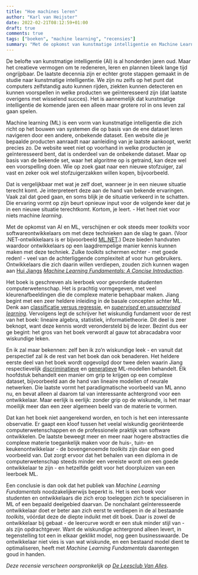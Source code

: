```yaml
---
title: "Hoe machines leren"
author: "Karl van Heijster"
date: 2022-02-21T08:12:59+01:00
draft: true
comments: true
tags: ["boeken", "machine learning", "recensies"]
summary: "Met de opkomst van kunstmatige intelligentie en Machine Learning, verschijnen er ook steeds meer *toolkits* voor softwareontwikkelaars om met deze technieken aan de slag te gaan. (Voor .NET-ontwikkelaars is er bijvoorbeeld ML.NET.) Deze bieden handvaten waardoor ontwikkelaars op een laagdrempelige manier kennis kunnen maken met deze techniek. Zulke *toolkits* schermen echter - met goede reden! - veel van de achterliggende complexiteit af voor hun gebruikers. Ontwikkelaars die zich daarin willen verdiepen, zouden zich kunnen wagen aan Hui Jiangs *Machine Learning Fundamentals: A Concise Introduction*."
---
```


De belofte van kunstmatige intelligentie (AI) is al honderden jaren oud. Maar het creatieve vermogen om te redeneren, leren en plannen bleek lange tijd ongrijpbaar. De laatste decennia zijn er echter grote stappen gemaakt in de studie naar kunstmatige intelligentie. We zijn nu zelfs op het punt dat computers zelfstandig auto kunnen rijden, ziekten kunnen detecteren en kunnen voorspellen in welke producten we geïnteresseerd zijn (dat laatste overigens met wisselend succes). Het is aannemelijk dat kunstmatige intelligentie de komende jaren een alleen maar grotere rol in ons leven zal gaan spelen.


Machine learning (ML) is een vorm van kunstmatige intelligentie die zich richt op het bouwen van systemen die op basis van de ene dataset leren navigeren door een andere, onbekende dataset. Een website die je bepaalde producten aanraadt naar aanleiding van je laatste aankoopt, werkt precies zo. De website weet niet op voorhand in welke producten je geïnteresseerd bent, dat is onderdeel van de onbekende dataset. Maar op basis van de bekende set, waar het algoritme op is getraind, kan deze wel een voorspelling doen. Wie op zoek gaat naar een nieuwe stofzuiger, zal vast en zeker ook wel stofzuigerzakken willen kopen, bijvoorbeeld.


Dat is vergelijkbaar met wat je zelf doet, wanneer je in een nieuwe situatie terecht komt. Je interpreteert deze aan de hand van bekende ervaringen. Vaak zal dat goed gaan, en soms blijk je de situatie verkeerd in te schatten. Die ervaring vormt op zijn beurt opnieuw input voor de volgende keer dat je in een nieuwe situatie terechtkomt. Kortom, je leert. - Het heet niet voor niets machine *learning*.


Met de opkomst van AI en ML, verschijnen er ook steeds meer *toolkits* voor softwareontwikkelaars om met deze technieken aan de slag te gaan. (Voor .NET-ontwikkelaars is er bijvoorbeeld [ML.NET](https://dotnet.microsoft.com/en-us/apps/machinelearning-ai/ml-dotnet).) Deze bieden handvaten waardoor ontwikkelaars op een laagdrempelige manier kennis kunnen maken met deze techniek. Zulke *toolkits* schermen echter - met goede reden! - veel van de achterliggende complexiteit af voor hun gebruikers. Ontwikkelaars die zich daarin willen verdiepen, zouden zich kunnen wagen aan [Hui Jiangs](https://www.linkedin.com/in/hui-jiang-95174951/) [*Machine Learning Fundamentals: A Concise Introduction*](https://www.cambridge.org/9781108837040).


Het boek is geschreven als leerboek voor gevorderde studenten computerwetenschap. Het is prachtig vormgegeven, met veel kleurenafbeeldingen die de complexe materie behapbaar maken. Jiang begint met een zeer heldere inleiding in de basale concepten achter ML. Denk aan [classificatie versus regressie](https://machinelearningmastery.com/classification-versus-regression-in-machine-learning/), en [*supervised* en *unsupervised learning*](https://www.guru99.com/supervised-vs-unsupervised-learning.html). Vervolgens legt de schrijver het wiskundig fundament voor de rest van het boek: lineaire algebra, statistiek, informatietheorie. Dit deel is zeer beknopt, want deze kennis wordt verondersteld bij de lezer. Bezint dus eer ge begint: het gros van het boek verwordt al gauw tot abracadabra voor wiskundige leken.


En ik zal maar bekennen: zelf ben ik zo’n wiskundige leek - en vanuit dat perspectief zal ik de rest van het boek dan ook benaderen. Het heldere eerste deel van het boek wordt opgevolgd door twee delen waarin Jiang respectievelijk [discriminatieve](https://en.wikipedia.org/wiki/Discriminative_model) en [generatieve](https://en.wikipedia.org/wiki/Generative_model) ML-modellen behandelt. Elk hoofdstuk behandelt een manier om grip te krijgen op een complexe dataset, bijvoorbeeld aan de hand van lineaire modellen of neurale netwerken. Die laatste vormt het paradigmatische voorbeeld van ML anno nu, en bevat alleen al daarom tal van interessante achtergrond voor een ontwikkelaar. Maar eerlijk is eerlijk: zonder grip op de wiskunde, is het maar moeilijk meer dan een zeer algemeen beeld van de materie te vormen.


Dat kan het boek niet aangerekend worden, en toch is het een interessante observatie. Er gaapt een kloof tussen het veelal wiskundig georiënteerde computerwetenschappen en de professionele praktijk van software ontwikkelen. De laatste beweegt meer en meer naar hogere abstracties die complexe materie toegankelijk maken voor de huis-, tuin- en keukenontwikkelaar - de bovengenoemde *toolkits* zijn daar een goed voorbeeld van. Dat zorgt ervoor dat het behalen van een diploma in de computerwetenschap steeds minder een vereiste wordt om een goede ontwikkelaar te zijn - en hetzelfde geldt voor het doorpluizen van een leerboek ML. 


Een conclusie is dan ook dat het publiek van *Machine Learning Fundamentals* noodzakelijkerwijs beperkt is. Het is een boek voor studenten en ontwikkelaars die zich erop toeleggen zich te specialiseren in ML of een bepaald deelgebied daarvan. De nonchalant geïnteresseerde ontwikkelaar doet er beter aan zich eerst te verdiepen in de al bestaande *toolkits*, vóórdat deze de diepte induikt met dit boek. Daar is zowel de ontwikkelaar bij gebaat - de leercurve wordt er een stuk minder stijl van - als zijn opdrachtgever. Want de wiskundige achtergrond alleen levert, in tegenstelling tot een in elkaar geklikt model, nog geen businesswaarde. De ontwikkelaar niet vies is van wat wiskunde, en een bestaand model dient te optimaliseren, heeft met *Machine Learning Fundamentals* daarentegen goud in handen.


*Deze recensie verscheen oorspronkelijk op [De Leesclub Van Alles](https://deleesclubvanalles.nl/)*.
